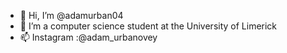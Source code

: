 - 👋 Hi, I’m @adamurban04
- 🌱 I’m a computer science student at the University of Limerick
- 📫 Instagram :@adam_urbanovey

<!---
adamurban04/adamurban04 is a ✨ special ✨ repository because its `README.md` (this file) appears on your GitHub profile.
You can click the Preview link to take a look at your changes.
--->
